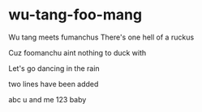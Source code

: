 # wu-tang-foo-mang
Wu tang meets fumanchus
 There's one hell of a ruckus

Cuz foomanchu aint nothing to duck with

Let's go dancing in the rain

two lines have been added

abc u and me 123 baby 

